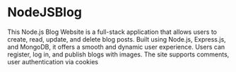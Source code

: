 # NodeJSBlog
This Node.js Blog Website is a full-stack application that allows users to create, read, update, and delete blog posts. Built using Node.js, Express.js, and MongoDB, it offers a smooth and dynamic user experience. Users can register, log in, and publish blogs with images. The site supports comments, user authentication  via cookies
